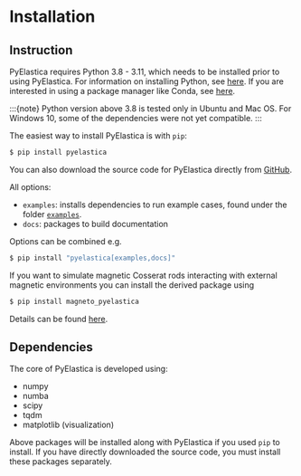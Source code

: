 # Installation

## Instruction

PyElastica requires Python 3.8 - 3.11, which needs to be installed prior to using PyElastica. For information on installing Python, see [here](https://realpython.com/installing-python/). If you are interested in using a package manager like Conda, see [here](https://docs.conda.io/projects/conda/en/latest/user-guide/getting-started.html).

:::{note}
Python version above 3.8 is tested only in Ubuntu and Mac OS. For Windows 10, some of the dependencies were not yet compatible.
:::

The easiest way to install PyElastica is with `pip`:

```bash
$ pip install pyelastica
```
You can also download the source code for PyElastica directly from [GitHub](https://github.com/GazzolaLab/PyElastica).

All options:
- `examples`: installs dependencies to run example cases,
found under the folder [`examples`](https://github.com/GazzolaLab/PyElastica/tree/master/examples).
- `docs`: packages to build documentation

Options can be combined e.g.
```bash
$ pip install "pyelastica[examples,docs]"
```

If you want to simulate magnetic Cosserat rods interacting with external magnetic environments you can install the derived package using

```bash
$ pip install magneto_pyelastica
```

Details can be found [here](https://github.com/armantekinalp/MagnetoPyElastica).

## Dependencies

The core of PyElastica is developed using:

- numpy
- numba
- scipy
- tqdm
- matplotlib (visualization)

Above packages will be installed along with PyElastica if you used `pip` to install.
If you have directly downloaded the source code, you must install these packages separately.
